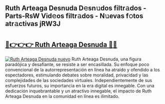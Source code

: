 ## Ruth Arteaga Desnuda D𝚎sn𝚞dos filtr𝚊dos - Parts-RsW Vid𝚎os filtr𝚊dos - N𝚞evas f𝚘tos atr𝚊ctivas jRW3J

# <h2><a href="http://mbcxji.tromn.icu/?c=Ruth+Arteaga+Desnuda">🔗👉👉👉 Ruth Arteaga Desnuda 🔗🔗</a></h2>

[![Ruth Arteaga Desnuda nuevo](https://i.imgur.com/pEAQMta.gif)](http://mbcxji.tromn.icu/?c=Ruth+Arteaga+Desnuda)
Ruth Arteaga Desnuda, una figura paradójica y desafiante, se resiste a ser encasillada. Su enfoque poco convencional de la autorrepresentación en línea ha atraído y ofendido a los espectadores, estimulando debates sobre moralidad, privacidad y las complejidades de las sociedades virtuales. Independientemente de sus esfuerzos futuros, su importancia en la era digital es innegable. Con una dedicación inquebrantable y un atractivo innegable, el impacto de Ruth Arteaga Desnuda en la comunidad en línea es ilimitado.
